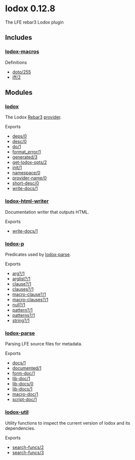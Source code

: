 lodox 0.12.8
========

The LFE rebar3 Lodox plugin

Includes
--------

### [lodox-macros](http://quasiquoting.org/lodox/lodox-macros.html)

Definitions

- [doto/255](http://quasiquoting.org/lodox/lodox-macros.html#func-doto.2F255)
- [iff/2](http://quasiquoting.org/lodox/lodox-macros.html#func-iff.2F2)

Modules
-------

### [lodox](http://quasiquoting.org/lodox/lodox.html)

The Lodox [Rebar3](http://www.rebar3.org/docs/plugins) [provider](https://github.com/tsloughter/providers).

Exports

- [deps/0](http://quasiquoting.org/lodox/lodox.html#func-deps.2F0)
- [desc/0](http://quasiquoting.org/lodox/lodox.html#func-desc.2F0)
- [do/1](http://quasiquoting.org/lodox/lodox.html#func-do.2F1)
- [format\_error/1](http://quasiquoting.org/lodox/lodox.html#func-format_error.2F1)
- [generated/3](http://quasiquoting.org/lodox/lodox.html#func-generated.2F3)
- [get-lodox-opts/2](http://quasiquoting.org/lodox/lodox.html#func-get-lodox-opts.2F2)
- [init/1](http://quasiquoting.org/lodox/lodox.html#func-init.2F1)
- [namespace/0](http://quasiquoting.org/lodox/lodox.html#func-namespace.2F0)
- [provider-name/0](http://quasiquoting.org/lodox/lodox.html#func-provider-name.2F0)
- [short-desc/0](http://quasiquoting.org/lodox/lodox.html#func-short-desc.2F0)
- [write-docs/1](http://quasiquoting.org/lodox/lodox.html#func-write-docs.2F1)

### [lodox-html-writer](http://quasiquoting.org/lodox/lodox-html-writer.html)

Documentation writer that outputs HTML.

Exports

- [write-docs/1](http://quasiquoting.org/lodox/lodox-html-writer.html#func-write-docs.2F1)

### [lodox-p](http://quasiquoting.org/lodox/lodox-p.html)

Predicates used by [lodox-parse](http://quasiquoting.org/lodox/lodox-parse.html).

Exports

- [arg?/1](http://quasiquoting.org/lodox/lodox-p.html#func-arg.3F.2F1)
- [arglist?/1](http://quasiquoting.org/lodox/lodox-p.html#func-arglist.3F.2F1)
- [clause?/1](http://quasiquoting.org/lodox/lodox-p.html#func-clause.3F.2F1)
- [clauses?/1](http://quasiquoting.org/lodox/lodox-p.html#func-clauses.3F.2F1)
- [macro-clause?/1](http://quasiquoting.org/lodox/lodox-p.html#func-macro-clause.3F.2F1)
- [macro-clauses?/1](http://quasiquoting.org/lodox/lodox-p.html#func-macro-clauses.3F.2F1)
- [null?/1](http://quasiquoting.org/lodox/lodox-p.html#func-null.3F.2F1)
- [pattern?/1](http://quasiquoting.org/lodox/lodox-p.html#func-pattern.3F.2F1)
- [patterns?/1](http://quasiquoting.org/lodox/lodox-p.html#func-patterns.3F.2F1)
- [string?/1](http://quasiquoting.org/lodox/lodox-p.html#func-string.3F.2F1)

### [lodox-parse](http://quasiquoting.org/lodox/lodox-parse.html)

Parsing LFE source files for metadata.

Exports

- [docs/1](http://quasiquoting.org/lodox/lodox-parse.html#func-docs.2F1)
- [documented/1](http://quasiquoting.org/lodox/lodox-parse.html#func-documented.2F1)
- [form-doc/1](http://quasiquoting.org/lodox/lodox-parse.html#func-form-doc.2F1)
- [lib-doc/1](http://quasiquoting.org/lodox/lodox-parse.html#func-lib-doc.2F1)
- [lib-docs/0](http://quasiquoting.org/lodox/lodox-parse.html#func-lib-docs.2F0)
- [lib-docs/1](http://quasiquoting.org/lodox/lodox-parse.html#func-lib-docs.2F1)
- [macro-doc/1](http://quasiquoting.org/lodox/lodox-parse.html#func-macro-doc.2F1)
- [script-doc/1](http://quasiquoting.org/lodox/lodox-parse.html#func-script-doc.2F1)

### [lodox-util](http://quasiquoting.org/lodox/lodox-util.html)

Utility functions to inspect the current version of lodox and its dependencies.

Exports

- [search-funcs/2](http://quasiquoting.org/lodox/lodox-util.html#func-search-funcs.2F2)
- [search-funcs/3](http://quasiquoting.org/lodox/lodox-util.html#func-search-funcs.2F3)
